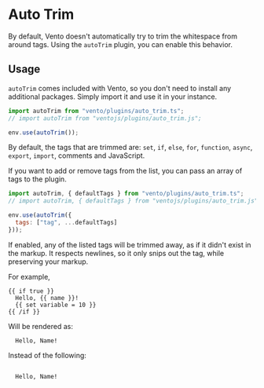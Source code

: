 # Auto Trim

By default, Vento doesn't automatically try to trim the whitespace from around tags. Using the
`autoTrim` plugin, you can enable this behavior.

## Usage

`autoTrim` comes included with Vento, so you don't need to install any additional packages.
Simply import it and use it in your instance.

```js
import autoTrim from "vento/plugins/auto_trim.ts";
// import autoTrim from "ventojs/plugins/auto_trim.js";

env.use(autoTrim());
```

By default, the tags that are trimmed are:
`set`, `if`, `else`, `for`, `function`, `async`, `export`, `import`, comments and JavaScript.

If you want to add or remove tags from the list, you can pass an array of tags to the plugin.

```js
import autoTrim, { defaultTags } from "vento/plugins/auto_trim.ts";
// import autoTrim, { defaultTags } from "ventojs/plugins/auto_trim.js";

env.use(autoTrim({
  tags: ["tag", ...defaultTags]
}));
```

If enabled, any of the listed tags will be trimmed away, as if it didn't exist in the markup.
It respects newlines, so it only snips out the tag, while preserving your markup.

For example,

```vento
{{ if true }}
  Hello, {{ name }}!
  {{ set variable = 10 }}
{{ /if }}
```

Will be rendered as:
```
  Hello, Name!
```

Instead of the following:
```

  Hello, Name!
  

```
